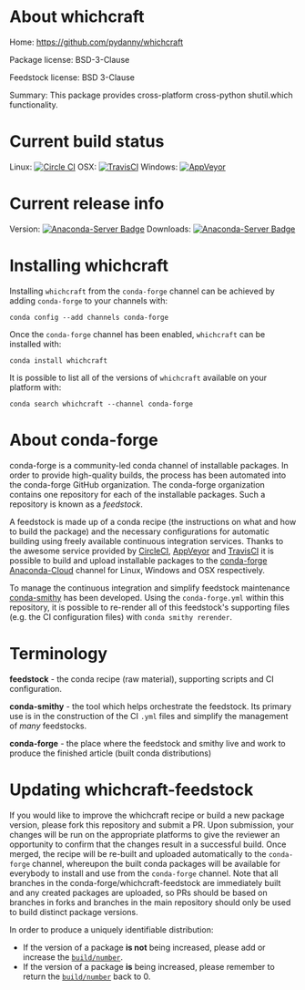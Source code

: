 About whichcraft
================

Home: https://github.com/pydanny/whichcraft

Package license: BSD-3-Clause

Feedstock license: BSD 3-Clause

Summary: This package provides cross-platform cross-python shutil.which functionality.




Current build status
====================

Linux: [![Circle CI](https://circleci.com/gh/conda-forge/whichcraft-feedstock.svg?style=shield)](https://circleci.com/gh/conda-forge/whichcraft-feedstock)
OSX: [![TravisCI](https://travis-ci.org/conda-forge/whichcraft-feedstock.svg?branch=master)](https://travis-ci.org/conda-forge/whichcraft-feedstock)
Windows: [![AppVeyor](https://ci.appveyor.com/api/projects/status/github/conda-forge/whichcraft-feedstock?svg=True)](https://ci.appveyor.com/project/conda-forge/whichcraft-feedstock/branch/master)

Current release info
====================
Version: [![Anaconda-Server Badge](https://anaconda.org/conda-forge/whichcraft/badges/version.svg)](https://anaconda.org/conda-forge/whichcraft)
Downloads: [![Anaconda-Server Badge](https://anaconda.org/conda-forge/whichcraft/badges/downloads.svg)](https://anaconda.org/conda-forge/whichcraft)

Installing whichcraft
=====================

Installing `whichcraft` from the `conda-forge` channel can be achieved by adding `conda-forge` to your channels with:

```
conda config --add channels conda-forge
```

Once the `conda-forge` channel has been enabled, `whichcraft` can be installed with:

```
conda install whichcraft
```

It is possible to list all of the versions of `whichcraft` available on your platform with:

```
conda search whichcraft --channel conda-forge
```


About conda-forge
=================

conda-forge is a community-led conda channel of installable packages.
In order to provide high-quality builds, the process has been automated into the
conda-forge GitHub organization. The conda-forge organization contains one repository
for each of the installable packages. Such a repository is known as a *feedstock*.

A feedstock is made up of a conda recipe (the instructions on what and how to build
the package) and the necessary configurations for automatic building using freely
available continuous integration services. Thanks to the awesome service provided by
[CircleCI](https://circleci.com/), [AppVeyor](http://www.appveyor.com/)
and [TravisCI](https://travis-ci.org/) it is possible to build and upload installable
packages to the [conda-forge](https://anaconda.org/conda-forge)
[Anaconda-Cloud](http://docs.anaconda.org/) channel for Linux, Windows and OSX respectively.

To manage the continuous integration and simplify feedstock maintenance
[conda-smithy](http://github.com/conda-forge/conda-smithy) has been developed.
Using the ``conda-forge.yml`` within this repository, it is possible to re-render all of
this feedstock's supporting files (e.g. the CI configuration files) with ``conda smithy rerender``.


Terminology
===========

**feedstock** - the conda recipe (raw material), supporting scripts and CI configuration.

**conda-smithy** - the tool which helps orchestrate the feedstock.
                   Its primary use is in the construction of the CI ``.yml`` files
                   and simplify the management of *many* feedstocks.

**conda-forge** - the place where the feedstock and smithy live and work to
                  produce the finished article (built conda distributions)


Updating whichcraft-feedstock
=============================

If you would like to improve the whichcraft recipe or build a new
package version, please fork this repository and submit a PR. Upon submission,
your changes will be run on the appropriate platforms to give the reviewer an
opportunity to confirm that the changes result in a successful build. Once
merged, the recipe will be re-built and uploaded automatically to the
`conda-forge` channel, whereupon the built conda packages will be available for
everybody to install and use from the `conda-forge` channel.
Note that all branches in the conda-forge/whichcraft-feedstock are
immediately built and any created packages are uploaded, so PRs should be based
on branches in forks and branches in the main repository should only be used to
build distinct package versions.

In order to produce a uniquely identifiable distribution:
 * If the version of a package **is not** being increased, please add or increase
   the [``build/number``](http://conda.pydata.org/docs/building/meta-yaml.html#build-number-and-string).
 * If the version of a package **is** being increased, please remember to return
   the [``build/number``](http://conda.pydata.org/docs/building/meta-yaml.html#build-number-and-string)
   back to 0.

